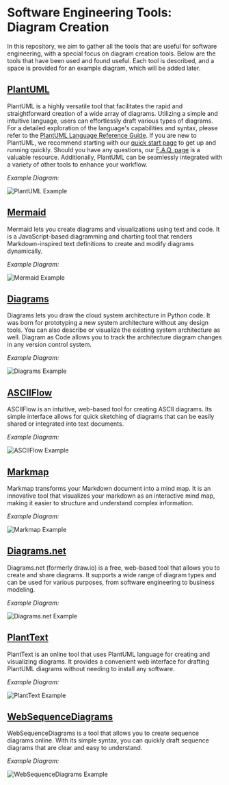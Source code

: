 # Software Engineering Tools: Diagram Creation

In this repository, we aim to gather all the tools that are useful for software engineering, with a special focus on diagram creation tools. Below are the tools that have been used and found useful. Each tool is described, and a space is provided for an example diagram, which will be added later.

## [PlantUML](https://plantuml.com/)

PlantUML is a highly versatile tool that facilitates the rapid and straightforward creation of a wide array of diagrams. Utilizing a simple and intuitive language, users can effortlessly draft various types of diagrams. For a detailed exploration of the language's capabilities and syntax, please refer to the [PlantUML Language Reference Guide](https://plantuml.com/guide). If you are new to PlantUML, we recommend starting with our [quick start page](https://plantuml.com/starting) to get up and running quickly. Should you have any questions, our [F.A.Q. page](https://plantuml.com/faq) is a valuable resource. Additionally, PlantUML can be seamlessly integrated with a variety of other tools to enhance your workflow.

_Example Diagram:_

![PlantUML Example](images/plantuml_example.png)

## [Mermaid](https://mermaid.js.org/)

Mermaid lets you create diagrams and visualizations using text and code. It is a JavaScript-based diagramming and charting tool that renders Markdown-inspired text definitions to create and modify diagrams dynamically.

_Example Diagram:_

![Mermaid Example](images/mermaid_example.png)

## [Diagrams](https://diagrams.mingrammer.com/)

Diagrams lets you draw the cloud system architecture in Python code. It was born for prototyping a new system architecture without any design tools. You can also describe or visualize the existing system architecture as well. Diagram as Code allows you to track the architecture diagram changes in any version control system.

_Example Diagram:_

![Diagrams Example](images/diagrams_example.png)

## [ASCIIFlow](https://asciiflow.com/#/)

ASCIIFlow is an intuitive, web-based tool for creating ASCII diagrams. Its simple interface allows for quick sketching of diagrams that can be easily shared or integrated into text documents.

_Example Diagram:_

![ASCIIFlow Example](images/asciiflow_example.png)

## [Markmap](https://markmap.js.org/repl)

Markmap transforms your Markdown document into a mind map. It is an innovative tool that visualizes your markdown as an interactive mind map, making it easier to structure and understand complex information.

_Example Diagram:_

![Markmap Example](images/markmap_example.png)

## [Diagrams.net](https://app.diagrams.net/)

Diagrams.net (formerly draw.io) is a free, web-based tool that allows you to create and share diagrams. It supports a wide range of diagram types and can be used for various purposes, from software engineering to business modeling.

_Example Diagram:_

![Diagrams.net Example](images/diagrams_net_example.png)

## [PlantText](https://www.planttext.com/)

PlantText is an online tool that uses PlantUML language for creating and visualizing diagrams. It provides a convenient web interface for drafting PlantUML diagrams without needing to install any software.

_Example Diagram:_

![PlantText Example](images/planttext_example.png)

## [WebSequenceDiagrams](https://www.websequencediagrams.com/app)

WebSequenceDiagrams is a tool that allows you to create sequence diagrams online. With its simple syntax, you can quickly draft sequence diagrams that are clear and easy to understand.

_Example Diagram:_

![WebSequenceDiagrams Example](images/websequencediagrams_example.png)
